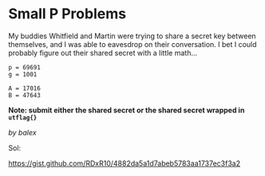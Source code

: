 # Small P Problems

My buddies Whitfield and Martin were trying to share a secret key between themselves, and I was able to eavesdrop on their conversation. I bet I could probably figure out their shared secret with a little math...

```
p = 69691
g = 1001

A = 17016
B = 47643
```

**Note: submit either the shared secret or the shared secret wrapped in `utflag{}`**

_by balex_

Sol:

https://gist.github.com/RDxR10/4882da5a1d7abeb5783aa1737ec3f3a2
